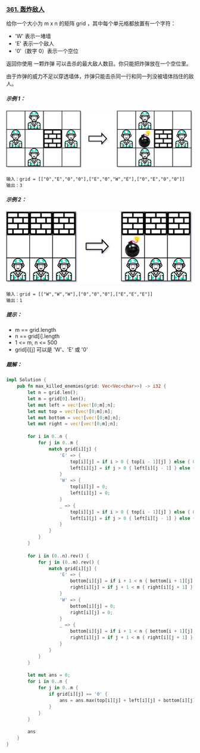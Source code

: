 ### [361. 轰炸敌人](https://leetcode.cn/problems/bomb-enemy/)
给你一个大小为 m x n 的矩阵 grid ，其中每个单元格都放置有一个字符：

- 'W' 表示一堵墙
- 'E' 表示一个敌人
- '0'（数字 0）表示一个空位

返回你使用 一颗炸弹 可以击杀的最大敌人数目。你只能把炸弹放在一个空位里。

由于炸弹的威力不足以穿透墙体，炸弹只能击杀同一行和同一列没被墙体挡住的敌人。



##### 示例 1：
![img.png](img.png)
```
输入：grid = [["0","E","0","0"],["E","0","W","E"],["0","E","0","0"]]
输出：3
```

##### 示例 2：
![img_1.png](img_1.png)
```
输入：grid = [["W","W","W"],["0","0","0"],["E","E","E"]]
输出：1
```

##### 提示：
- m == grid.length
- n == grid[i].length
- 1 <= m, n <= 500
- grid[i][j] 可以是 'W'、'E' 或 '0'

##### 题解：
```rust
impl Solution {
    pub fn max_killed_enemies(grid: Vec<Vec<char>>) -> i32 {
        let n = grid.len();
        let m = grid[0].len();
        let mut left = vec![vec![0;m];n];
        let mut top = vec![vec![0;m];n];
        let mut bottom = vec![vec![0;m];n];
        let mut right = vec![vec![0;m];n];

        for i in 0..n {
            for j in 0..m {
                match grid[i][j] {
                    'E' => {
                        top[i][j] = if i > 0 { top[i - 1][j] } else { 0 } + 1;
                        left[i][j] = if j > 0 { left[i][j - 1] } else { 0 } + 1;
                    }
                    'W' => {
                        top[i][j] = 0;
                        left[i][j] = 0;
                    }
                    _ => {
                        top[i][j] = if i > 0 { top[i - 1][j] } else { 0 };
                        left[i][j] = if j > 0 { left[i][j - 1] } else { 0 };
                    }
                }
            }
        }

        for i in (0..n).rev() {
            for j in (0..m).rev() {
                match grid[i][j] {
                    'E' => {
                        bottom[i][j] = if i + 1 < n { bottom[i + 1][j] } else { 0 } + 1;
                        right[i][j] = if j + 1 < m { right[i][j + 1] } else { 0 } + 1;
                    }
                    'W' => {
                        bottom[i][j] = 0;
                        right[i][j] = 0;
                    }
                    _ => {
                        bottom[i][j] = if i + 1 < n { bottom[i + 1][j] } else { 0 };
                        right[i][j] = if j + 1 < m { right[i][j + 1] } else { 0 };
                    }
                }
            }
        }

        let mut ans = 0;
        for i in 0..n {
            for j in 0..m {
                if grid[i][j] == '0' {
                    ans = ans.max(top[i][j] + left[i][j] + bottom[i][j] + right[i][j]);
                }
            }
        }
        
        ans
    }
}
```
